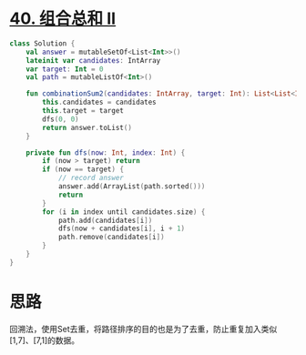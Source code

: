 # [40. 组合总和 II](https://leetcode-cn.com/problems/combination-sum-ii/)

```kotlin
class Solution {
    val answer = mutableSetOf<List<Int>>()
    lateinit var candidates: IntArray
    var target: Int = 0
    val path = mutableListOf<Int>()

    fun combinationSum2(candidates: IntArray, target: Int): List<List<Int>> {
        this.candidates = candidates
        this.target = target
        dfs(0, 0)
        return answer.toList()
    }

    private fun dfs(now: Int, index: Int) {
        if (now > target) return
        if (now == target) {
            // record answer
            answer.add(ArrayList(path.sorted()))
            return
        }
        for (i in index until candidates.size) {
            path.add(candidates[i])
            dfs(now + candidates[i], i + 1)
            path.remove(candidates[i])
        }
    }
}
```

# 思路

回溯法，使用Set去重，将路径排序的目的也是为了去重，防止重复加入类似[1,7]、[7,1]的数据。

